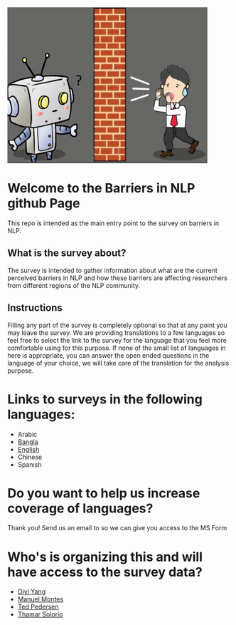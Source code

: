 
<img src="final3png.png" align="center" height="350" width="450">

# Welcome to the Barriers in NLP github Page
This repo is intended as the main entry point to the survey on barriers in NLP.

## What is the survey about?
The survey is intended to gather information about what are the current perceived barriers in NLP and how these barriers are affecting researchers from different regions of the NLP community.

## Instructions
Filling any part of the survey is completely optional so that at any point you may leave the survey. We are providing translations to a few languages so feel free to select the link to the survey for the language that you feel more comfortable using for this purpose.
If none of the small list of languages in here is appropriate, you can answer the open ended questions in the language of your choice, we will take care of the translation for the analysis purpose.

# Links to surveys in the following languages:
* Arabic
* [Bangla](https://forms.office.com/Pages/DesignPageV2.aspx?subpage=design&token=77d7753dc0e142d8aad2c26f3ae1672e&id=vboLF_CikEytSw6PDwxCWemzwJvCZ35BqxNNwxlrCkZUMkdIU0pPTFRJTkwxTEQ1UzVSOTdUSEpSQS4u&branchingelementid=r44e9894a591f4f26ad6053bad7516576)
* [English](https://forms.office.com/Pages/DesignPageV2.aspx?subpage=design&token=6c58ab1619284ce4b4336f724bdaa01d&id=vboLF_CikEytSw6PDwxCWemzwJvCZ35BqxNNwxlrCkZUQ05TQVVDQkVWWVM5UVJOVFI0UzhPU0dHTS4u&branchingelementid=r2217f204b4114f8c8398837fef46aca0&analysis=false)
* Chinese
* Spanish

# Do you want to help us increase coverage of languages?
Thank you! Send us an email to  so we can give you access to the MS Form

# Who's is organizing this and will have access to the survey data?

* [Diyi Yang](https://scholar.google.com/citations?user=j9jhYqQAAAAJ&hl=en)
* [Manuel Montes](https://ccc.inaoep.mx/~mmontesg/)
* [Ted Pedersen](https://www.d.umn.edu/~tpederse/)
* [Thamar Solorio](tsolorio.uh.edu)
